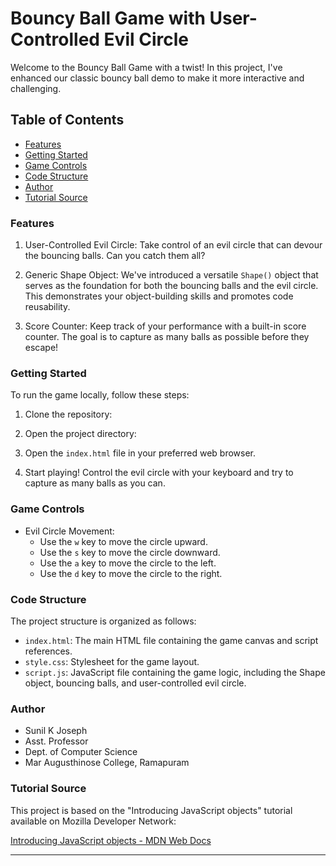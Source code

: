 # Bouncy Ball Game with User-Controlled Evil Circle

Welcome to the Bouncy Ball Game with a twist! In this project, I've enhanced our classic bouncy ball demo to make it more interactive and challenging.

## Table of Contents

- [Features](#features)
- [Getting Started](#getting-started)
- [Game Controls](#game-controls)
- [Code Structure](#code-structure)
- [Author](#author)
- [Tutorial Source](#tutorial-source)

### Features

1. User-Controlled Evil Circle: Take control of an evil circle that can devour the bouncing balls. Can you catch them all?

2. Generic Shape Object: We've introduced a versatile `Shape()` object that serves as the foundation for both the bouncing balls and the evil circle. This demonstrates your object-building skills and promotes code reusability.

3. Score Counter: Keep track of your performance with a built-in score counter. The goal is to capture as many balls as possible before they escape!

### Getting Started

To run the game locally, follow these steps:

1. Clone the repository:

2. Open the project directory:

3. Open the `index.html` file in your preferred web browser.

4. Start playing! Control the evil circle with your keyboard and try to capture as many balls as you can.

### Game Controls

- Evil Circle Movement:
    - Use the `w` key to move the circle upward.
    - Use the `s` key to move the circle downward.
    - Use the `a` key to move the circle to the left.
    - Use the `d` key to move the circle to the right.

### Code Structure

The project structure is organized as follows:

- `index.html`: The main HTML file containing the game canvas and script references.
- `style.css`: Stylesheet for the game layout.
- `script.js`: JavaScript file containing the game logic, including the Shape object, bouncing balls, and user-controlled evil circle.

### Author

- Sunil K Joseph
- Asst. Professor
- Dept. of Computer Science
- Mar Augusthinose College, Ramapuram

### Tutorial Source

This project is based on the "Introducing JavaScript objects" tutorial available on Mozilla Developer Network:

[Introducing JavaScript objects - MDN Web Docs](https://developer.mozilla.org/en-US/docs/Learn/JavaScript/Objects)

---

